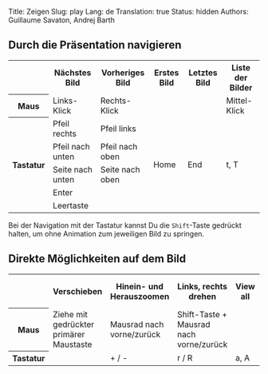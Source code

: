 Title: Zeigen
Slug: play
Lang: de
Translation: true
Status: hidden
Authors: Guillaume Savaton, Andrej Barth

Durch die Präsentation navigieren
---------------------------------

<table>
    <tr>
        <th></th>
        <th>Nächstes Bild</th>
        <th>Vorheriges Bild</th>
        <th>Erstes Bild</th>
        <th>Letztes Bild</th>
        <th>Liste der Bilder</th>
    </tr>
    <tr>
        <th>Maus</th>
        <td>Links-Klick</td>
        <td>Rechts-Klick</td>
        <td></td>
        <td></td>
        <td>Mittel-Klick</td>
    </tr>
    <tr>
        <th rowspan="5">Tastatur</th>
        <td>Pfeil rechts</td>
        <td>Pfeil links</td>
        <td rowspan="5">Home</td>
        <td rowspan="5">End</td>
        <td rowspan="5">t, T</td>
    </tr>
    <tr>
        <td>Pfeil nach unten</td>
        <td>Pfeil nach oben</td>
    </tr>
    <tr>
        <td>Seite nach unten</td>
        <td>Seite nach oben</td>
    </tr>
    <tr>
        <td>Enter</td>
        <td></td>
    </tr>
    <tr>
        <td>Leertaste</td>
        <td></td>
    </tr>
</table>

Bei der Navigation mit der Tastatur kannst Du die `Shift`-Taste gedrückt halten, um ohne Animation zum jeweiligen Bild zu springen.

Direkte Möglichkeiten auf dem Bild
----------------------------------

<table>
    <tr>
        <th></th>
        <th>Verschieben</th>
        <th>Hinein- und Herauszoomen</th>
        <th>Links, rechts drehen</th>
        <th>View all</th>
        <th>Restore current frame</th>
    </tr>
    <tr>
        <th>Maus</th>
        <td>Ziehe mit gedrückter primärer Maustaste</td>
        <td>Mausrad nach<br>vorne/zurück</td>
        <td>Shift-Taste + Mausrad nach<br>vorne/zurück</td>
        <td></td>
        <td></td>
    </tr>
    <tr>
        <th>Tastatur</th>
        <td></td>
        <td>+ / -</td>
        <td>r / R</td>
        <td>a, A</td>
        <td>=</td>
    </tr>
</table>
